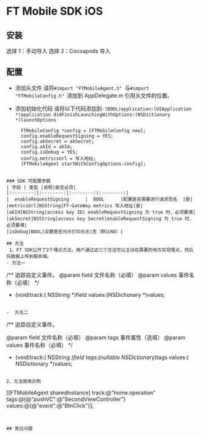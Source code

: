 # FT Mobile SDK iOS

## 安装
选择 1：手动导入
选择 2：Cocoapods 导入
## 配置
- 添加头文件
请将`#import "FTMobileAgent.h"
`与`#import "FTMobileConfig.h"
`添加到 AppDelegate.m 引用头文件的位置。

- 添加初始化代码
  请将以下代码添加到`-(BOOL)application:(UIApplication *)application didFinishLaunchingWithOptions:(NSDictionary *)launchOptions`
  ```
    FTMobileConfig *config = [FTMobileConfig new];
    config.enableRequestSigning = YES;
    config.akSecret = akSecret;
    config.akId = akId;
    config.isDebug = YES;
    config.metricsUrl = 写入地址;
    [FTMobileAgent startWithConfigOptions:config];
``` 

### SDK 可配置参数
| 字段 | 类型 |说明|是否必须|
|:--------:|:--------:|:--------:|:--------:|
|  enableRequestSigning      |  BOOL      |配置是否需要进行请求签名  |是|
|metricsUrl|NSString|FT-GateWay metrics 写入地址|是|
|akId|NSString|access key ID| enableRequestSigning 为 true 时，必须要填|
|akSecret|NSString|access key Secret|enableRequestSigning 为 true 时，必须要填|
|isDebug|BOOL|设置是否允许打印日志|否（默认NO）|

## 方法
 1、FT SDK公开了2个埋点方法，用户通过这三个方法可以主动在需要的地方实现埋点，然后将数据上传到服务端。
- 方法一

 ```
  /**
追踪自定义事件。
 @param field      文件名称（必填）
 @param values     事件名称（必填）
*/ 
  - (void)track:( NSString *)field  values:(NSDictionary *)values;
 
 ```

-  方法二

 ```
/**
 追踪自定义事件。
 
 @param field      文件名称（必填）
 @param tags       事件属性（选填）
 @param values     事件名称（必填）
 */
 - (void)track:( NSString *)field tags:(nullable NSDictionary*)tags values:( NSDictionary *)values;
 
 ```
 
2、方法使用示例

```
   [[FTMobileAgent sharedInstance] track:@"home.operation" tags:@{@"pushVC":@"SecondViewController"} values:@{@"event":@"BtnClick"}];
   
```


## 常见问题
